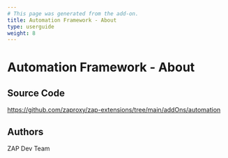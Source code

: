 ```yaml
---
# This page was generated from the add-on.
title: Automation Framework - About
type: userguide
weight: 8
---
```


# Automation Framework - About

## Source Code

<https://github.com/zaproxy/zap-extensions/tree/main/addOns/automation>

## Authors

ZAP Dev Team
